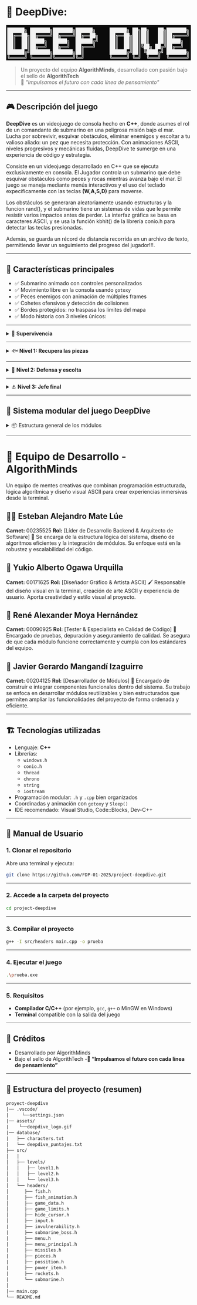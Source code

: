 # 🌊 DeepDive:

![DeepDive Logo](assets/deepdive_logo.gif)

> Un proyecto del equipo **AlgorithMinds**, desarrollado con pasión bajo el sello de **AlgorithTech**  
> 🧠 *"Impulsamos el futuro con cada línea de pensamiento"*

---

## 🎮 Descripción del juego

**DeepDive** es un videojuego de consola hecho en **C++**, donde asumes el rol de un comandante de submarino en una peligrosa misión bajo el mar.  
Lucha por sobrevivir, esquivar obstáculos, eliminar enemigos y escoltar a tu valioso aliado: un pez que necesita protección.
Con animaciones ASCII, niveles progresivos y mecánicas fluidas, DeepDive te sumerge en una experiencia de código y estrategia.

Consiste en un videojuego desarrollado en C++ que se ejecuta exclusivamente en consola. El Jugador controla un submarino que debe esquivar obstáculos como peces y rocas mientras avanza bajo el mar. El juego se maneja mediante menús interactivos y el uso del teclado expecíficamente con las teclas **(W,A,S,D)** para moverse.

Los obstáculos se generaran aleatoriamente usando estructuras y la funcion rand(), y el submarino tiene un sistemas de vidas que le permite resistir varios impactos antes de perder. La interfaz gráfica se basa en caracteres ASCII, y se usa la función kbhit() de la librería conio.h para detectar las teclas presionadas.

Además, se guarda un récord de distancia recorrida en un archivo de texto, permitiendo llevar un seguimiento del progreso del jugador!!!.

---

## 🚀 Características principales

- ✅ Submarino animado con controles personalizados
- ✅ Movimiento libre en la consola usando `gotoxy`
- ✅ Peces enemigos con animación de múltiples frames
- ✅ Cohetes ofensivos y detección de colisiones
- ✅ Bordes protegidos: no traspasa los límites del mapa
- ✅ Modo historia con 3 niveles únicos:

---

<details>
  <summary>🧱 <strong>Supervivencia</strong> </summary>
  <ul>
    <li>Sobrevive a oleadas de peces enemigos que aparecen de manera aleatoria.</li>
    <li>La dificultad aumenta con el tiempo: enemigos más rápidos y en mayor cantidad.</li>
    <li>Perfecto para practicar y mejorar tus habilidades antes de los niveles principales.</li>
    <li>Puedes ir viendo tu tiempo para mejorar poco a poco!!</li>
  </ul>

  ![Survival Mode](assets/survival_mode.png)
  **En este asombroso modo puedes eligir a tu gusto uno de los 4 submarinos!!**
  ![Skins](assets/Skins.png)
</details>


---

<details>
  <summary>🐟 <strong>Nivel 1: Recupera las piezas</strong></summary>
  <ul>
    <li>Explora el fondo marino para encontrar piezas esenciales que te permitirán rellenar el oxígeno del submarino.</li>
    <li>Enfréntate a peces guardianes que custodian cada una de las piezas.</li>
    <li>Ten cuidado!! Hay Piezas con formas extrañas(Podrian ser peces).</li>
  </ul>

  ![Level One](assets/Level1.png)
</details>

---

<details>
  <summary>🔱 <strong>Nivel 2: Defensa y escolta</strong></summary>
  <ul>
    <li>Tu misión es proteger y escoltar a un pez aliado a través de un territorio peligroso.</li>
    <li>El trayecto incluye zonas con corrientes marinas que afectan el movimiento.</li>
    <li>Coordina tus movimientos y ataques para sobrevivir juntos hasta el final del nivel.</li>
    <li>No dejes que devoren al pez aliado!!!</li>
  </ul>

  ![Level Two](assets/Level2.png)
</details>

---

<details>
  <summary>⚓ <strong>Nivel 3: Jefe final</strong></summary>
  <ul>
    <li>Enfréntate a un temible jefe marino con patrones de ataque únicos.</li>
    <li>Aprovecha los cohetes y tu destreza para esquivar ataques especiales.</li>
    <li>El escenario cuenta con elementos interactivos que puedes usar a tu favor.</li>
    <li>¡Derrota al jefe para completar la aventura y salvar el océano!</li>
  </ul>

  ![Level Three](assets/final.png)
![Historia](assets/History.png)

</details>


---

## 🔧 Sistema modular del juego DeepDive

<details>
  <summary>📦 Estructura general de los módulos</summary>

DeepDive está organizado de manera modular, con archivos `.h` y `.cpp` separados por función. Esto permite escalar el juego fácilmente, mantener el orden y facilitar el mantenimiento.

### 📁 Archivos clave

#### `submarine.h`

Encargado de toda la lógica del submarino:

* `PaintSubmarine(...)`: Pinta diferentes submarinos en consola con arte ASCII.
* `DeleteSubmarine(...)`: Borra el submarino al moverse.
* `MoveSubmarine(...)`: Mueve el submarino con las teclas (WASD y flechas).
* `PaintHearts(...)`, `PaintOxygen(...)`: Muestra la vida y oxígeno.
* `DestroySubmarine(...)`: Muestra animaciones de destrucción.
* `CollisionSubmarine(...)`: Efecto visual al recibir daño.

> Submarino representado en múltiples estilos con colores ANSI y caracteres ASCII. Soporta colisiones y animaciones.

---

#### `fish.h`

Define los peces enemigos (y la base del pez aliado):

* `Fish`: Struct con `x, y, frame`.
* `PaintFish(...)`, `ClearFish(...)`, `MoveFish(...)`: Animación y movimiento.
* `CollisionFish(...)`: Detecta choque con el submarino.

> Los peces tienen animación por frames (`<0)))><`, `<°)))><`, `<o)))><`) y se reposicionan al cruzar pantalla.

---

#### `rockets.h`

Controla los proyectiles enemigos:

* `Rocket`: Struct igual que Fish.
* `Paintrocket(...)`, `ClearRocket(...)`, `MoveRocket(...)`: Movimiento horizontal con animación.
* `CollisionRocket(...)`: Impacto contra el submarino.

> Los cohetes avanzan desde la derecha, y causan daño al impactar. También tienen animación propia.

---

#### `menuprincipal.h`

Construye el menú principal interactivo:

* Uso de arte ASCII (`██████╗ ███████╗...`).
* Menú principal y submenú de niveles.
* Animación de título con colores que cambian.
* Salida con arte y barra de carga animada.
* Integración con los niveles: `level1`, `level2`, `level3`, `survival_mode`.

> Interfaz amigable en consola con navegación por flechas y enter, y colores que cambian dinámicamente.

</details>

---

# 🧠 Equipo de Desarrollo - AlgorithMinds
Un equipo de mentes creativas que combinan programación estructurada, lógica algorítmica y diseño visual ASCII para crear experiencias inmersivas desde la terminal.

## 👨‍💻 Esteban Alejandro Mate Lúe
**Carnet:** 00235525
**Rol:** [Líder de Desarrollo Backend & Arquitecto de Software]
🔧 Se encarga de la estructura lógica del sistema, diseño de algoritmos eficientes y la integración de módulos. Su enfoque está en la robustez y escalabilidad del código.

## 🎨 Yukio Alberto Ogawa Urquilla
**Carnet:** 00171625
**Rol:** [Diseñador Gráfico & Artista ASCII]
🖌️ Responsable del diseño visual en la terminal, creación de arte ASCII y experiencia de usuario. Aporta creatividad y estilo visual al proyecto.

## 🧪 René Alexander Moya Hernández
**Carnet:** 00090925
**Rol:** [Tester & Especialista en Calidad de Código]
🧰 Encargado de pruebas, depuración y aseguramiento de calidad. Se asegura de que cada módulo funcione correctamente y cumpla con los estándares del equipo.

## 🧩 Javier Gerardo Mangandí Izaguirre
**Carnet:** 00204125
**Rol:** [Desarrollador de Módulos]
🧱 Encargado de construir e integrar componentes funcionales dentro del sistema. Su trabajo se enfoca en desarrollar módulos reutilizables y bien estructurados que permiten ampliar las funcionalidades del proyecto de forma ordenada y eficiente.

---

## 🏗️ Tecnologías utilizadas

- Lenguaje: **C++**
- Librerías:
  - `windows.h`
  - `conio.h`
  - `thread`
  - `chrono`
  - `string`
  - `iostream`
- Programación modular: `.h` y `.cpp` bien organizados
- Coordinadas y animación con `gotoxy` y `Sleep()`
- IDE recomendado: Visual Studio, Code::Blocks, Dev-C++

---
## 📖 Manual de Usuario

### 1. Clonar el repositorio

Abre una terminal y ejecuta:

```bash
git clone https://github.com/FDP-01-2025/project-deepdive.git

```

---

### 2. Accede a la carpeta del proyecto

```bash
cd project-deepdive
```

---

### 3. Compilar el proyecto

```bash
g++ -I src/headers main.cpp -o prueba
```

---

### 4. Ejecutar el juego

```bash
.\prueba.exe
```

---

### 5. Requisitos

- **Compilador C/C++** (por ejemplo, `gcc`, `g++` o MinGW en Windows)
- **Terminal** compatible con la salida del juego

---
## 🤝 Créditos
- Desarrollado por AlgorithMinds
- Bajo el sello de AlgorithTech
-**🧠 “Impulsamos el futuro con cada línea de pensamiento”**
---
## 📂 Estructura del proyecto (resumen)
```plaintext
proyect-deepdive
|── .vscode/
|     └──settings.json
|── assets/
|    └──deepdive_logo.gif
|── database/
|   ├── characters.txt
│   └── deepdive_puntajes.txt
├── src/
│   |
│   ├── levels/
│   │   ├── level1.h
│   │   ├── level2.h
│   │   └── level3.h
│   └── headers/
│      ├── fish.h
│      ├── fish_animation.h
│      ├── game_data.h
│      ├── game_limits.h
│      ├── hide_cursor.h
│      ├── input.h
|      ├── invulnerability.h
|      ├── submarine_boss.h
|      ├── menu.h
|      ├── menu_principal.h
|      ├── missiles.h
|      ├── pieces.h
|      ├── possition.h
|      ├── power_item.h
|      ├── rockets.h
|      └── submarine.h    
│ 
|── main.cpp
└── README.md
